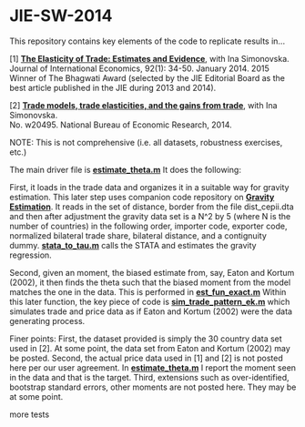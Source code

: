 # JIE-SW-2014

This repository contains key elements of the code to replicate results in...

[1] [**The Elasticity of Trade: Estimates and Evidence**](http://www.waugheconomics.com/uploads/2/2/5/6/22563786/estimate_theta_paper.pdf), with Ina Simonovska.<br>
Journal of International Economics, 92(1): 34-50. January 2014.
2015 Winner of The Bhagwati Award (selected by the JIE Editorial Board as the best article published in the
JIE during 2013 and 2014).

[2] [**Trade models, trade elasticities, and the gains from trade**](http://www.waugheconomics.com/uploads/2/2/5/6/22563786/trade_elasticities.pdf), with Ina Simonovska.<br>
No. w20495. National Bureau of Economic Research, 2014.

NOTE: This is not comprehensive (i.e. all datasets, robustness exercises, etc.)

The main driver file is [**estimate_theta.m**](https://github.com/mwaugh0328/JIE-SW-2014/blob/master/estimate_theta.m) It does the following:

First, it loads in the trade data and organizes it in a suitable way for gravity estimation. This later step uses companion code repository on [**Gravity Estimation**](https://github.com/mwaugh0328/Gravity-Estimation). It reads in the set of distance, border from the file dist_cepii.dta and then after adjustment the gravity data set is a N^2 by 5 (where N is the number of countries) in the following order, importer code, exporter code, normalized bilateral trade share, bilateral distance, and a contignuity dummy. [**stata_to_tau.m**](https://github.com/mwaugh0328/JIE-SW-2014/blob/master/stata_to_tau.m) calls the STATA and estimates the gravity regression. 

Second, given an moment, the biased estimate from, say, Eaton and Kortum (2002), it then finds the theta such that the biased moment from the model matches the one in the data. This is performed in [**est_fun_exact.m**](https://github.com/mwaugh0328/JIE-SW-2014/blob/master/estimate_fun_exact.m) Within this later function, the key piece of code is [**sim_trade_pattern_ek.m**](https://github.com/mwaugh0328/JIE-SW-2014/blob/master/sim_trade_pattern_ek.m) which simulates trade and price data as if Eaton and Kortum (2002) were the data generating process.

Finer points: First, the dataset provided is simply the 30 country data set used in [2]. At some point, the data set from Eaton and Kortum (2002) may be posted. Second, the actual price data used in [1] and [2] is not posted here per our user agreement. In [**estimate_theta.m**](https://github.com/mwaugh0328/JIE-SW-2014/blob/master/estimate_theta.m) I report the moment seen in the data and that is the target. Third, extensions such as over-identified, bootstrap standard errors, other moments are not posted here. They may be at some point. 

more tests
